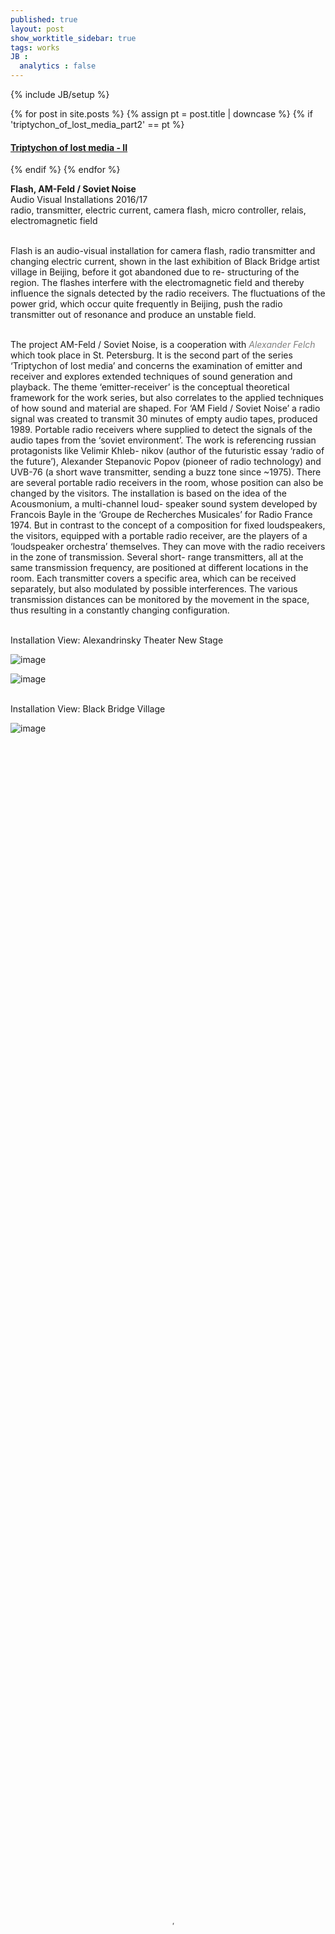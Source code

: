 ```yaml
---
published: true
layout: post
show_worktitle_sidebar: true
tags: works
JB :
  analytics : false
---
```


{% include JB/setup %}


{% for post in site.posts %}
	{% assign pt = post.title | downcase %}
	{% if 'triptychon_of_lost_media_part2' == pt %}
<h4><a href="{{ BASE_PATH }}{{ post.url }}">Triptychon of lost media - II</a></h4>
	{% endif %}
{% endfor %}

<p>
<b>	Flash, AM-Feld / Soviet Noise</b><br />
Audio Visual Installations 2016/17<br />
radio, transmitter, electric current, camera flash, micro controller, relais, electromagnetic field<br /><br />

Flash is an audio-visual installation for camera flash, radio transmitter and changing electric current, shown in the last exhibition of Black Bridge artist village in Beijing, before it got abandoned due to re- structuring of the region. The flashes interfere with the electromagnetic field and thereby influence the signals detected by the radio receivers. The fluctuations of the power grid, which occur quite frequently in Beijing, push the radio transmitter out of resonance and produce an unstable field.<br /><br />


The project AM-Feld / Soviet Noise, is a cooperation with <a href="www.alexanderfelch.net/" target="_blank" style="text-decoration:none; color: grey"><i>Alexander Felch</i></a> which took place in St. Petersburg. It is the second part of the series ‘Triptychon of lost media’ and concerns the examination of emitter and receiver and explores extended techniques of sound generation and playback. The theme ‘emitter-receiver’ is the conceptual theoretical framework for the work series, but also correlates to the applied techniques of how sound and material are shaped. For ‘AM Field / Soviet Noise’ a radio signal was created to transmit 30 minutes of empty audio tapes, produced 1989. Portable radio receivers where supplied to detect the signals of the audio tapes from the ‘soviet environment’. The work is referencing russian protagonists like Velimir Khleb- nikov (author of the futuristic essay ‘radio of the future’), Alexander Stepanovic Popov (pioneer of radio technology) and UVB-76 (a short wave transmitter, sending a buzz tone since ~1975). There are several portable radio receivers in the room, whose position can also be changed by the visitors. The installation is based on the idea of the Acousmonium, a multi-channel loud- speaker sound system developed by Francois Bayle in the ‘Groupe de Recherches Musicales’ for Radio France 1974. But in contrast to the concept of a composition for fixed loudspeakers, the visitors, equipped with a portable radio receiver, are the players of a ‘loudspeaker orchestra’ themselves. They can move with the radio receivers in the zone of transmission. Several short- range transmitters, all at the same transmission frequency, are positioned at different locations in the room. Each transmitter covers a specific area, which can be received separately, but also modulated by possible interferences. The various transmission distances can be monitored by the movement in the space, thus resulting in a constantly changing configuration.
</p>

<p> <br />Installation View: Alexandrinsky Theater New Stage<br /></p>

<img src="{{ site.url }}/images/radio_stp2.jpg" alt="image">
<p></p>
<img src="{{ site.url }}/images/radio_stp3.jpg" alt="image">


<p> <br />Installation View: Black Bridge Village<br /></p>

<img src="{{ site.url }}/images/radio_blackbridge.jpg" alt="image">

<video preload="metadata" poster="{{ site.url }}/images/flash_poster_small.jpg" width="100%" height="100%" controls>
  <source src="{{ site.url }}/images/flash_small.mp4" type="video/mp4">
</video>



{% comment %}
<font color="grey">(c)<br /></font>
{% endcomment %}


{% comment %}
<p>

2016 / 2017<br />
Sound - Installation<br />
radio, transmitter, electric current, microcontroller, relais<br /><br />			
<b>	
AM Feld / Soviet Noise
</b>
<br />
This is the second part of the series 'Triptychon of lost media'. It concerns the examination of emitter and receiver and explores extended techniques of sound generation and playback. The theme emitter / receiver is the conceptual theoretical framework for the work series but also correlates to the applied techniques of how sound and material is shaped.
<br /><br />
For 'AM Field / Soviet Noise' a radiosignal was created to transmit 30 minutes of empty audio tapes, produced 1989. Portable radio receivers where supplied to detect the signals of the audio tapes from the 'soviet environment'. In cooperation with <a href="www.alexanderfelch.net/" target="_blank" style="text-decoration:none; color: grey"><i>Alexander Felch</i></a>
<br /><br />

<b>	
Flash
</b>
<br />
'Flash' was an audio-visual installation for camera flash, radio transmitter and changing electric current, shown in the last exhibition of Black Bridge artist village in Beijing, which will be abandoned due to restructuring of the region.
</p>

{% endcomment %}

